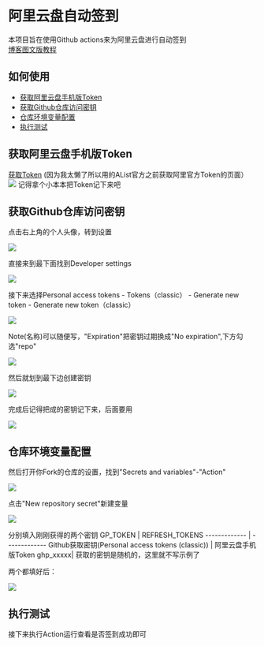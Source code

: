 # 阿里云盘自动签到
本项目旨在使用Github actions来为阿里云盘进行自动签到  
[博客图文版教程](https://v-official-233.github.io/2023/04/28/%E5%88%A9%E7%94%A8github-action%E5%AE%9E%E7%8E%B0%E9%98%BF%E9%87%8C%E4%BA%91%E7%9B%98%E8%87%AA%E5%8A%A8%E7%AD%BE%E5%88%B0/)

## 如何使用

- [获取阿里云盘手机版Token](#获取阿里云盘手机版Token)
- [获取Github仓库访问密钥](#获取Github仓库访问密钥)
- [仓库环境变量配置](#仓库环境变量配置)
- [执行测试](#执行测试)


## 获取阿里云盘手机版Token
 [获取Token](https://alist.nn.ci/zh/guide/drivers/aliyundrive.html)
 (因为我太懒了所以用的AList官方之前获取阿里官方Token的页面）
![](https://gcore.jsdelivr.net/gh/V-Official-233/photo/%E5%88%A9%E7%94%A8Github%20Action%E5%AE%9E%E7%8E%B0%E9%98%BF%E9%87%8C%E4%BA%91%E7%9B%98%E8%87%AA%E5%8A%A8%E7%AD%BE%E5%88%B0_%E8%8E%B7%E5%8F%96%E9%98%BF%E9%87%8C%E4%BA%91%E7%9B%98%E6%89%8B%E6%9C%BA%E7%89%88%E4%BB%A4%E7%89%8C.png)
记得拿个小本本把Token记下来吧

## 获取Github仓库访问密钥
点击右上角的个人头像，转到设置

![](https://gcore.jsdelivr.net/gh/V-Official-233/photo/%E5%88%A9%E7%94%A8Github%20Action%E5%AE%9E%E7%8E%B0%E9%98%BF%E9%87%8C%E4%BA%91%E7%9B%98%E8%87%AA%E5%8A%A8%E7%AD%BE%E5%88%B0_%E8%BD%AC%E5%88%B0Github%E8%AE%BE%E7%BD%AE.jpg)

直接来到最下面找到Developer settings

![](https://gcore.jsdelivr.net/gh/V-Official-233/photo/%E5%88%A9%E7%94%A8Github%20Action%E5%AE%9E%E7%8E%B0%E9%98%BF%E9%87%8C%E4%BA%91%E7%9B%98%E8%87%AA%E5%8A%A8%E7%AD%BE%E5%88%B0_%E6%89%BE%E5%88%B0Developer%20settings.png)

接下来选择Personal access tokens - Tokens（classic） - Generate new token - Generate new token（classic）

![](https://gcore.jsdelivr.net/gh/V-Official-233/photo/%E5%88%A9%E7%94%A8Github%20Action%E5%AE%9E%E7%8E%B0%E9%98%BF%E9%87%8C%E4%BA%91%E7%9B%98%E8%87%AA%E5%8A%A8%E7%AD%BE%E5%88%B0_%E6%89%BE%E5%88%B0%E6%96%B0%E5%BB%BA%E5%AF%86%E9%92%A5.jpg)

Note(名称)可以随便写，"Expiration"把密钥过期换成"No expiration",下方勾选"repo"

![](https://gcore.jsdelivr.net/gh/V-Official-233/photo/%E5%88%A9%E7%94%A8Github%20Action%E5%AE%9E%E7%8E%B0%E9%98%BF%E9%87%8C%E4%BA%91%E7%9B%98%E8%87%AA%E5%8A%A8%E7%AD%BE%E5%88%B0_%E6%96%B0%E5%BB%BA%E5%AF%86%E9%92%A5%E7%A4%BA%E4%BE%8B.jpg)

然后就划到最下边创建密钥

![](https://gcore.jsdelivr.net/gh/V-Official-233/photo/%E5%88%A9%E7%94%A8Github%20Action%E5%AE%9E%E7%8E%B0%E9%98%BF%E9%87%8C%E4%BA%91%E7%9B%98%E8%87%AA%E5%8A%A8%E7%AD%BE%E5%88%B0_%E6%96%B0%E5%BB%BA%E5%AF%86%E9%92%A5.png)

完成后记得把成的密钥记下来，后面要用

![](https://gcore.jsdelivr.net/gh/V-Official-233/photo/%E5%88%A9%E7%94%A8Github%20Action%E5%AE%9E%E7%8E%B0%E9%98%BF%E9%87%8C%E4%BA%91%E7%9B%98%E8%87%AA%E5%8A%A8%E7%AD%BE%E5%88%B0_%E4%BF%9D%E5%AD%98%E5%AF%86%E9%92%A5.jpg)

## 仓库环境变量配置

然后打开你Fork的仓库的设置，找到"Secrets and variables"-"Action"

![](https://gcore.jsdelivr.net/gh/V-Official-233/photo/%E5%88%A9%E7%94%A8Github%20Action%E5%AE%9E%E7%8E%B0%E9%98%BF%E9%87%8C%E4%BA%91%E7%9B%98%E8%87%AA%E5%8A%A8%E7%AD%BE%E5%88%B0_%E6%89%BE%E5%88%B0%E4%BB%93%E5%BA%93%E7%8E%AF%E5%A2%83%E5%8F%98%E9%87%8F.jpg)

点击"New repository secret"新建变量

![](https://gcore.jsdelivr.net/gh/V-Official-233/photo/%E5%88%A9%E7%94%A8Github%20Action%E5%AE%9E%E7%8E%B0%E9%98%BF%E9%87%8C%E4%BA%91%E7%9B%98%E8%87%AA%E5%8A%A8%E7%AD%BE%E5%88%B0_%E5%A1%AB%E5%86%99%E7%8E%AF%E5%A2%83%E5%8F%98%E9%87%8F.jpg)

分别填入刚刚获得的两个密钥
 GP_TOKEN | REFRESH_TOKENS
------------- | -------------
Github获取密钥(Personal access tokens (classic)) | 阿里云盘手机版Token
ghp_xxxxx| 获取的密钥是随机的，这里就不写示例了

两个都填好后：

![](https://gcore.jsdelivr.net/gh/V-Official-233/photo/%E5%88%A9%E7%94%A8Github%20Action%E5%AE%9E%E7%8E%B0%E9%98%BF%E9%87%8C%E4%BA%91%E7%9B%98%E8%87%AA%E5%8A%A8%E7%AD%BE%E5%88%B0_%E7%8E%AF%E5%A2%83%E5%8F%98%E9%87%8F%E7%A4%BA%E4%BE%8B.png)

## 执行测试
接下来执行Action运行查看是否签到成功即可

